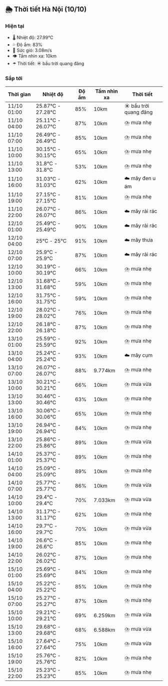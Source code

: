 ## 🌦️ Thời tiết Hà Nội (10/10)

### Hiện tại

- 🌡️ Nhiệt độ: 27.99℃
- 💦 Độ ẩm: 83%
- 💨 Sức gió: 3.08m/s
- 👁️ Tầm nhìn xa: 10km
- ☂️ Thời tiết: ☀️ bầu trời quang đãng

### Sắp tới

| Thời gian | Nhiệt độ | Độ ẩm | Tầm nhìn xa | Thời tiết |
| --- | --- | --- | --- | --- |
| 11/10 01:00 | 25.87℃ - 27.28℃ | 85% | 10km | ☀️ bầu trời quang đãng |
| 11/10 04:00 | 25.11℃ - 26.07℃ | 87% | 10km | ⛈️ mưa nhẹ |
| 11/10 07:00 | 26.49℃ - 26.49℃ | 85% | 10km | ⛈️ mưa nhẹ |
| 11/10 10:00 | 30.15℃ - 30.15℃ | 65% | 10km | ⛈️ mưa nhẹ |
| 11/10 13:00 | 31.8℃ - 31.8℃ | 53% | 10km | ⛈️ mưa nhẹ |
| 11/10 16:00 | 31.03℃ - 31.03℃ | 62% | 10km | ☁️ mây đen u ám |
| 11/10 19:00 | 27.15℃ - 27.15℃ | 81% | 10km | ⛈️ mưa nhẹ |
| 11/10 22:00 | 26.07℃ - 26.07℃ | 86% | 10km | ☁️ mây rải rác |
| 12/10 01:00 | 25.49℃ - 25.49℃ | 90% | 10km | ☁️ mây rải rác |
| 12/10 04:00 | 25℃ - 25℃ | 91% | 10km | ☁️ mây thưa |
| 12/10 07:00 | 25.9℃ - 25.9℃ | 87% | 10km | ☁️ mây rải rác |
| 12/10 10:00 | 30.19℃ - 30.19℃ | 66% | 10km | ⛈️ mưa nhẹ |
| 12/10 13:00 | 31.68℃ - 31.68℃ | 59% | 10km | ⛈️ mưa nhẹ |
| 12/10 16:00 | 31.75℃ - 31.75℃ | 59% | 10km | ⛈️ mưa nhẹ |
| 12/10 19:00 | 28.02℃ - 28.02℃ | 76% | 10km | ⛈️ mưa nhẹ |
| 12/10 22:00 | 26.18℃ - 26.18℃ | 87% | 10km | ⛈️ mưa nhẹ |
| 13/10 01:00 | 25.59℃ - 25.59℃ | 92% | 10km | ⛈️ mưa nhẹ |
| 13/10 04:00 | 25.24℃ - 25.24℃ | 93% | 10km | ☁️ mây cụm |
| 13/10 07:00 | 26.07℃ - 26.07℃ | 88% | 9.774km | ⛈️ mưa nhẹ |
| 13/10 10:00 | 30.21℃ - 30.21℃ | 66% | 10km | ⛈️ mưa vừa |
| 13/10 13:00 | 30.46℃ - 30.46℃ | 63% | 10km | ⛈️ mưa nhẹ |
| 13/10 16:00 | 30.06℃ - 30.06℃ | 65% | 10km | ⛈️ mưa nhẹ |
| 13/10 19:00 | 26.94℃ - 26.94℃ | 84% | 10km | ⛈️ mưa nhẹ |
| 13/10 22:00 | 25.86℃ - 25.86℃ | 89% | 10km | ⛈️ mưa vừa |
| 14/10 01:00 | 25.37℃ - 25.37℃ | 89% | 10km | ⛈️ mưa nhẹ |
| 14/10 04:00 | 25.09℃ - 25.09℃ | 89% | 10km | ⛈️ mưa nhẹ |
| 14/10 07:00 | 25.77℃ - 25.77℃ | 86% | 10km | ⛈️ mưa vừa |
| 14/10 10:00 | 29.4℃ - 29.4℃ | 70% | 7.033km | ⛈️ mưa vừa |
| 14/10 13:00 | 31.17℃ - 31.17℃ | 62% | 10km | ⛈️ mưa nhẹ |
| 14/10 16:00 | 29.7℃ - 29.7℃ | 70% | 10km | ⛈️ mưa vừa |
| 14/10 19:00 | 26.6℃ - 26.6℃ | 85% | 10km | ⛈️ mưa nhẹ |
| 14/10 22:00 | 26.02℃ - 26.02℃ | 87% | 10km | ⛈️ mưa nhẹ |
| 15/10 01:00 | 25.69℃ - 25.69℃ | 84% | 10km | ⛈️ mưa nhẹ |
| 15/10 04:00 | 25.22℃ - 25.22℃ | 85% | 10km | ⛈️ mưa nhẹ |
| 15/10 07:00 | 25.27℃ - 25.27℃ | 87% | 10km | ⛈️ mưa nhẹ |
| 15/10 10:00 | 29.21℃ - 29.21℃ | 69% | 6.259km | ⛈️ mưa vừa |
| 15/10 13:00 | 29.68℃ - 29.68℃ | 68% | 6.588km | ⛈️ mưa vừa |
| 15/10 16:00 | 27.64℃ - 27.64℃ | 75% | 10km | ⛈️ mưa vừa |
| 15/10 19:00 | 25.76℃ - 25.76℃ | 82% | 10km | ⛈️ mưa nhẹ |
| 15/10 22:00 | 25.23℃ - 25.23℃ | 85% | 10km | ⛈️ mưa nhẹ |
